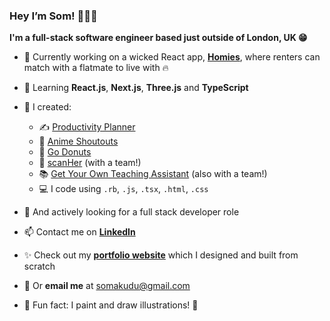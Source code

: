 ### Hey I’m Som! 👩🏾‍💻
**I'm a full-stack software engineer based just outside of London, UK 😁**

- 🛌 Currently working on a wicked React app, [**Homies**](https://github.com/somunachima/homies), where renters can match with a flatmate to live with 🔥
- 🌱 Learning **React.js**, **Next.js**, **Three.js** and **TypeScript**
- 🚀 I created:
    - ✍️ [Productivity Planner](https://productivity-planner-sigma.vercel.app/)
    - 🧃 [Anime Shoutouts](https://anime-shoutouts.vercel.app/)
    - 🍩 [Go Donuts](https://somunachima.github.io/threejs-donut/)
    - 🩻   [scanHer](https://www.scanher.co.uk/) (with a team!)
    - 📚 [Get Your Own Teaching Assistant](https://github.com/AranSeehra/gyota) (also with a team!)
    - 💻 I code using `.rb`, `.js`, `.tsx`, `.html`, `.css` 
    
- 👀 And actively looking for a full stack developer role
- 📫 Contact me on [**LinkedIn**](https://www.linkedin.com/in/somakudu/)
- ✨ Check out my [**portfolio website**](https://www.somunachima.com/) which I designed and built from scratch
- 📧 Or **email me** at somakudu@gmail.com
- 🤗 Fun fact: I paint and draw illustrations! 🎨 
